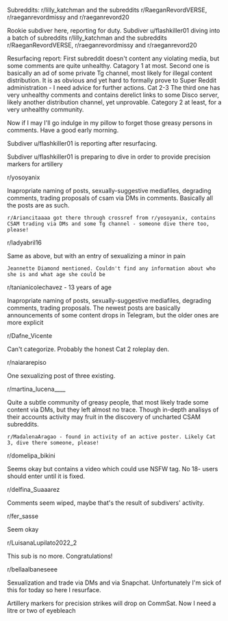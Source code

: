 Subreddits: r/lilly_katchman and the subreddits r/RaeganRevordVERSE, r/raeganrevordmissy and r/raeganrevord20

Rookie subdiver here, reporting for duty.
Subdiver u/flashkiller01 diving into a batch of subreddits
r/lilly_katchman and the subreddits r/RaeganRevordVERSE, r/raeganrevordmissy and r/raeganrevord20

Resurfacing report:
First subreddit doesn't content any violating media, but some comments are quite unhealthy. Catagory 1 at most.
Second one is basically an ad of some private Tg channel, most likely for illegal content distribution. It is as obvious and yet hard to formally prove to Super Reddit administration - I need advice for further actions. Cat 2-3
The third one has very unhealthy comments and contains derelict links to some Disco server, likely another distribution channel, yet unprovable. Category 2 at least, for a very unhealthy community.

Now if I may I'll go indulge in my pillow to forget those greasy persons in comments. Have a good early morning.

Subdiver u/flashkiller01 is reporting after resurfacing.



Subdiver u/flashkiller01 is preparing to dive in order to provide precision markers for artillery

r/yosoyanix

Inapropriate naming of posts, sexually-suggestive mediafiles, degrading comments, trading proposals of csam via DMs in comments. Basically all the posts are as such.

	r/Ariancitaaaa got there through crossref from r/yosoyanix, contains CSAM trading via DMs and some Tg channel - someone dive there too, please! 

r/ladyabril16

Same as above, but with an entry of sexualizing a minor in pain

	

	Jeannette Diamond mentioned. Couldn't find any information about who she is and what age she could be

	

r/tanianicolechavez - 13 years of age

Inapropriate naming of posts, sexually-suggestive mediafiles, degrading comments, trading proposals. The newest posts are basically announcements of some content drops in Telegram, but the older ones are more explicit

r/Dafne\_Vicente

Can't categorize. Probably the honest Cat 2 roleplay den.

r/naiararepiso

One sexualizing post of three existing.

r/martina\_lucena\_\_\_\_

Quite a subtle community of greasy people, that most likely trade some content via DMs, but they left almost no trace. Though in-depth analisys of their accounts activity may fruit in the discovery of uncharted CSAM subreddits.

	r/MadalenaAragao - found in activity of an active poster. Likely Cat 3, dive there someone, please!

r/domelipa\_bikini

Seems okay but contains a video which could use NSFW tag. No 18- users should enter until it is fixed.

r/delfina\_Suaaarez

Comments seem wiped, maybe that's the result of subdivers' activity.

r/fer\_sasse

Seem okay

r/LuisanaLupilato2022\_2

This sub is no more. Congratulations!

r/bellaalbaneseee

Sexualization and trade via DMs and via Snapchat. Unfortunately I'm sick of this for today so here I resurface.
  
Artillery markers for precision strikes will drop on CommSat. Now I need a litre or two of eyebleach